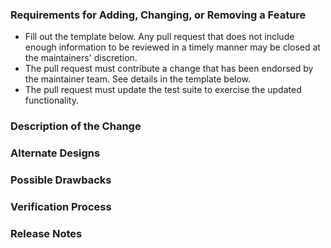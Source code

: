### Requirements for Adding, Changing, or Removing a Feature

* Fill out the template below. Any pull request that does not include enough information to be reviewed in a timely manner may be closed at the maintainers' discretion.
* The pull request must contribute a change that has been endorsed by the maintainer team. See details in the template below.
* The pull request must update the test suite to exercise the updated functionality.

### Description of the Change

<!--

We must be able to understand the design of your change from this description. If we can't get a good idea of what the code will be doing from the description here, the pull request may be closed at the maintainers' discretion. Keep in mind that the maintainer reviewing this PR may not be familiar with or have worked with the code here recently, so please walk us through the concepts.

-->

### Alternate Designs

<!-- Explain what other alternates were considered and why the proposed version was selected -->

### Possible Drawbacks

<!-- What are the possible side-effects or negative impacts of the code change? -->

### Verification Process

<!--

What process did you follow to verify that your change has the desired effects?

- How did you verify that all new functionality works as expected?
- How did you verify that all changed functionality works as expected?
- How did you verify that the change has not introduced any regressions?

Describe the actions you performed (buttons you clicked, text you typed, commands you ran, etc.), and describe the results you observed.

-->

### Release Notes

<!--

Please describe the changes in a single line that explains this improvement in
terms that a user can understand. This text will be used in Sqlite3Utils's release notes.

If this change is not user-facing or notable enough to be included in release notes
you may use the strings "Not applicable" or "N/A" here.

-->
